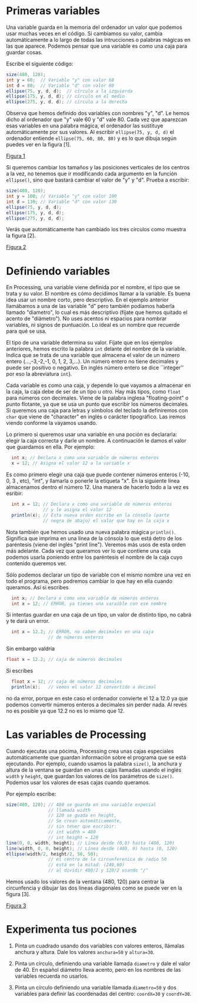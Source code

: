 # Primeras variables

Una variable guarda en la memoria del ordenador un valor que podemos
usar muchas veces en el código. Si cambiamos su valor, cambia
automáticamente a lo largo de todas las intrucciones o palabras mágicas
en las que aparece. Podemos pensar que una variable es como una caja
para guardar cosas.

Escribe el siguiente código:

``` {.java bgcolor="olive!10"}
size(480, 120);
int y = 60;  // Variable "y" con valor 60
int d = 80;  // Variable "d" con valor 80
ellipse(75, y, d, d);  // círculo a la izquierda
ellipse(175, y, d, d); // círculo en el medio
ellipse(275, y, d, d); // círculo a la derecha
```

Observa que hemos definido dos variables con nombres "y", "d". Le hemos
dicho al ordenador que "y" vale 60 y "d" vale 80. Cada vez que aparezcan
esas variables en una palabra mágica, el ordenador las sustituye
automáticamente por sus valores. Al escribir `ellipse(75, y, d, d)` el
ordenador entiende `ellipse(75, 60, 80, 80)` y es lo que dibuja según
puedes ver en la figura [1].

[Figura 1](pictures/ps9_1.png)

Si queremos cambiar los tamaños y las posiciones verticales de los
centros a la vez, no tenemos que ir modificando cada argumento en la
función `ellipse()`, sino que bastará cambiar el valor de "y" y "d".
Prueba a escribir:

``` {.java bgcolor="olive!10"}
size(480, 120);
int y = 100; // Variable "y" con valor 100
int d = 130; // Variable "d" con valor 130
ellipse(75, y, d, d); 
ellipse(175, y, d, d); 
ellipse(275, y, d, d);
```

Verás que automáticamente han cambiado los tres círculos como muestra la
figura [2].

[Figura 2](pictures/ps9_2.png)

# Definiendo variables

En Processing, una variable viene definida por el nombre, el tipo que se
trata y su valor. El nombre es cómo decidimos llamar a la variable. Es
buena idea usar un nombre corto, pero descriptivo. En el ejemplo
anterior llamábamos a una de las variable "d" pero también podíamos
haberla llamado "diametro", lo cual es más descriptivo (fíjate que hemos
quitado el acento de "diámetro"). No uses acentos ni espacios para
nombrar variables, ni signos de puntuación. Lo ideal es un nombre que
recuerde para qué se usa.

El tipo de una variable determina su valor. Fíjate que en los ejemplos
anteriores, hemos escrito la palabra `int` delante del nombre de la
variable. Indica que se trata de una variable que almacena el valor de
un número entero (...,-3,-2,-1, 0, 1, 2, 3,...). Un número entero
no tiene decimales y puede ser positivo o negativo. En inglés número entero
se dice ``integer'' por eso la abreviatura `int`}. 

Cada variable es como una caja, y depende lo que vayamos a
almacenar en la caja, la caja debe de ser de un tipo u otro. Hay más tipos, 
como `float` para números con decimales. Viene de la palabra inglesa 
"floating-point" o punto flotante, ya que se usa un punto que escribir
los números decimales. Si queremos una caja para letras y símbolos del 
teclado la definiremos con `char` que viene de "character" en 
inglés o carácter tipográfico. Las iremos viendo conforme la vayamos usando.

Lo primero si queremos usar una variable en una poción es declararla:
elegir la caja correcta y darle un nombre. A continuación le damos el
valor que guardamos en ella. Por ejemplo:

``` {.java bgcolor="olive!10"}
  int x; // Declara x como una variable de números enteros
  x = 12; // Asigna el valor 12 a la variable x
```

Es como primero elegir una caja que puede contener números enteros (-10,
0, 3 , etc), "int", y llamarla o ponerle la etiqueta "x". En la
siguiente línea almacenamos dentro el número 12. Una manera de hacerlo
todo a la vez es esribir:

``` {.java bgcolor="olive!10"}
  int x = 12; // Declara x como una variable de números enteros
              // y le asigna el valor 12
  println(x); // Esta nueva orden escribe en la cónsola (parte
              // negra de abajo) el valor que hay en la caja x
```

Nota también que hemos usado una nueva palabra mágica `println()`.
Significa que imprima en una línea de la cónsola lo que está detro de
los paréntesis (viene del inglés "print line"). Veremos más usos de esta
orden más adelante. Cada vez que queramos ver lo que contiene una caja
podemos usarla poniendo entre los paréntesis el nombre de la caja cuyo
contenido queremos ver.

Sólo podemos declarar un tipo de variable con el mismo nombre una vez en
todo el programa, pero podremos cambiar lo que hay en ella cuando
queramos. Así si escribes

``` {.java bgcolor="olive!10"}
  int x; // Declara x como una variable de números enteros
  int x = 12; // ERROR, ya tienes una varaible con ese nombre
```

Si intentas guardar en una caja de un tipo, un valor de distinto tipo,
no cabrá y te dará un error.

``` {.java bgcolor="olive!10"}
  int x = 12.2; // ERROR, no caben decimales en una caja
                // de números enteros 
```

Sin embargo valdría

``` {.java bgcolor="olive!10"}
float x = 12.2; // caja de números decimales 
```

Si escribes

``` {.java bgcolor="olive!10"}
  float x = 12; // caja de números decimales
  println(x);   // vemos el valor 12 convertido a decimal 
```

no da error, porque en este caso el ordenador convierte el 12 a 12.0 ya
que podemos convertir números enteros a decimales sin perder nada. Al
revés no es posible ya que 12.2 no es lo mismo que 12.

# Las variables de Processing

Cuando ejecutas una pócima, Processing crea unas cajas especiales
automáticamente que guardan información sobre el programa que se está
ejecutando. Por ejemplo, cuando usamos la palabra `size()`, la anchura y
altura de la ventana se guardan en unas cajas llamadas usando el inglés
`width` y `height`, que guardan los valores de los parámetros de
`size()`. Podemos usar los valores de esas cajas cuando queramos.

Por ejemplo escribe:

``` {.java bgcolor="olive!10"}
size(480, 120); // 480 se guarda en una variable especial 
                // llamada width
                // 120 se guada en height, 
                // Se crean automáticamente,
                // sin tener que escribir:
                // int width = 480
                // int height = 120
line(0, 0, width, height); // Línea desde (0,0) hasta (480, 120)
line(width, 0, 0, height); // Línea desde (480, 0) hasta (0, 120)
ellipse(width/2, height/2, 50, 50); 
                // el centro de la circunferenica de radio 50
                // está en la mitad: (240,60) 
                // al dividir 480/2 y 120/2 usando "/"
```

Hemos usado los valores de la ventana (480, 120) para centrar la
circunfencia y dibujar las dos líneas diagonales como se puede ver en la
figura [3].

[Figura 3](pictures/ps9_3.png)

# Experimenta tus pociones

1.  Pinta un cuadrado usando dos variables con valores enteros, llámalas
    anchura y altura. Dale los valores `anchura=50` y `altura=30`.

2.  Pinta un círculo, definiendo una variable llamada `diametro` y dale
    el valor de 40. En español diámetro lleva acento, pero en los
    nombres de las variables recuerda no usarlos.

3.  Pinta un círculo definiendo una variable llamada `diametro=50` y dos
    variables para definir las coordenadas del centro: `coordX=30` y
    `coordY=30`.
